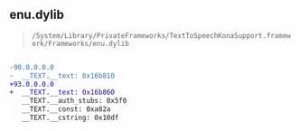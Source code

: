 ## enu.dylib

> `/System/Library/PrivateFrameworks/TextToSpeechKonaSupport.framework/Frameworks/enu.dylib`

```diff

-90.0.0.0.0
-  __TEXT.__text: 0x16b810
+93.0.0.0.0
+  __TEXT.__text: 0x16b860
   __TEXT.__auth_stubs: 0x5f0
   __TEXT.__const: 0xa82a
   __TEXT.__cstring: 0x10df

```

